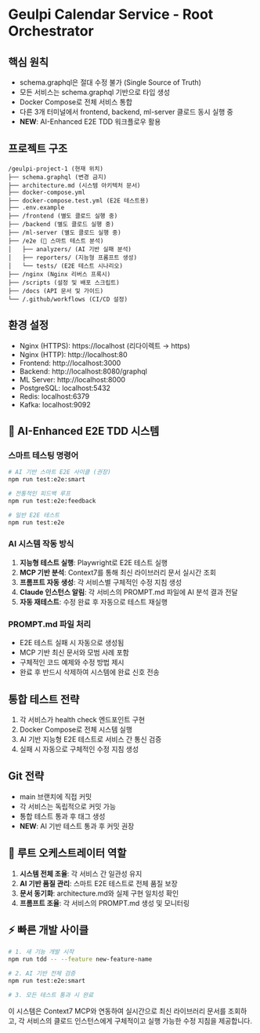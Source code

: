 # Geulpi Calendar Service - Root Orchestrator

## 핵심 원칙
- schema.graphql은 절대 수정 불가 (Single Source of Truth)
- 모든 서비스는 schema.graphql 기반으로 타입 생성
- Docker Compose로 전체 서비스 통합
- 다른 3개 터미널에서 frontend, backend, ml-server 클로드 동시 실행 중
- **NEW**: AI-Enhanced E2E TDD 워크플로우 활용

## 프로젝트 구조
```
/geulpi-project-1 (현재 위치)
├── schema.graphql (변경 금지)
├── architecture.md (시스템 아키텍처 문서)
├── docker-compose.yml
├── docker-compose.test.yml (E2E 테스트용)
├── .env.example
├── /frontend (별도 클로드 실행 중)
├── /backend (별도 클로드 실행 중)
├── /ml-server (별도 클로드 실행 중)
├── /e2e (🤖 스마트 테스트 분석)
│   ├── analyzers/ (AI 기반 실패 분석)
│   ├── reporters/ (지능형 프롬프트 생성)
│   └── tests/ (E2E 테스트 시나리오)
├── /nginx (Nginx 리버스 프록시)
├── /scripts (설정 및 배포 스크립트)
├── /docs (API 문서 및 가이드)
└── /.github/workflows (CI/CD 설정)
```

## 환경 설정
- Nginx (HTTPS): https://localhost (리다이렉트 → https)
- Nginx (HTTP): http://localhost:80
- Frontend: http://localhost:3000
- Backend: http://localhost:8080/graphql
- ML Server: http://localhost:8000
- PostgreSQL: localhost:5432
- Redis: localhost:6379
- Kafka: localhost:9092

## 🤖 AI-Enhanced E2E TDD 시스템

### 스마트 테스팅 명령어
```bash
# AI 기반 스마트 E2E 사이클 (권장)
npm run test:e2e:smart

# 전통적인 피드백 루프
npm run test:e2e:feedback

# 일반 E2E 테스트
npm run test:e2e
```

### AI 시스템 작동 방식
1. **지능형 테스트 실행**: Playwright로 E2E 테스트 실행
2. **MCP 기반 분석**: Context7를 통해 최신 라이브러리 문서 실시간 조회
3. **프롬프트 자동 생성**: 각 서비스별 구체적인 수정 지침 생성
4. **Claude 인스턴스 알림**: 각 서비스의 PROMPT.md 파일에 AI 분석 결과 전달
5. **자동 재테스트**: 수정 완료 후 자동으로 테스트 재실행

### PROMPT.md 파일 처리
- E2E 테스트 실패 시 자동으로 생성됨
- MCP 기반 최신 문서와 모범 사례 포함
- 구체적인 코드 예제와 수정 방법 제시
- 완료 후 반드시 삭제하여 시스템에 완료 신호 전송

## 통합 테스트 전략
1. 각 서비스가 health check 엔드포인트 구현
2. Docker Compose로 전체 시스템 실행
3. AI 기반 지능형 E2E 테스트로 서비스 간 통신 검증
4. 실패 시 자동으로 구체적인 수정 지침 생성

## Git 전략
- main 브랜치에 직접 커밋
- 각 서비스는 독립적으로 커밋 가능
- 통합 테스트 통과 후 태그 생성
- **NEW**: AI 기반 테스트 통과 후 커밋 권장

## 🎯 루트 오케스트레이터 역할
1. **시스템 전체 조율**: 각 서비스 간 일관성 유지
2. **AI 기반 품질 관리**: 스마트 E2E 테스트로 전체 품질 보장
3. **문서 동기화**: architecture.md와 실제 구현 일치성 확인
4. **프롬프트 조율**: 각 서비스의 PROMPT.md 생성 및 모니터링

## ⚡ 빠른 개발 사이클
```bash
# 1. 새 기능 개발 시작
npm run tdd -- --feature new-feature-name

# 2. AI 기반 전체 검증
npm run test:e2e:smart

# 3. 모든 테스트 통과 시 완료
```

이 시스템은 Context7 MCP와 연동하여 실시간으로 최신 라이브러리 문서를 조회하고, 각 서비스의 클로드 인스턴스에게 구체적이고 실행 가능한 수정 지침을 제공합니다.